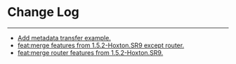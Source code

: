 # Change Log
---

- [Add metadata transfer example.](https://github.com/Tencent/spring-cloud-tencent/pull/210)
- [feat:merge features from 1.5.2-Hoxton.SR9 except router.](https://github.com/Tencent/spring-cloud-tencent/pull/226)
- [feat:merge router features from 1.5.2-Hoxton.SR9.](https://github.com/Tencent/spring-cloud-tencent/pull/232)